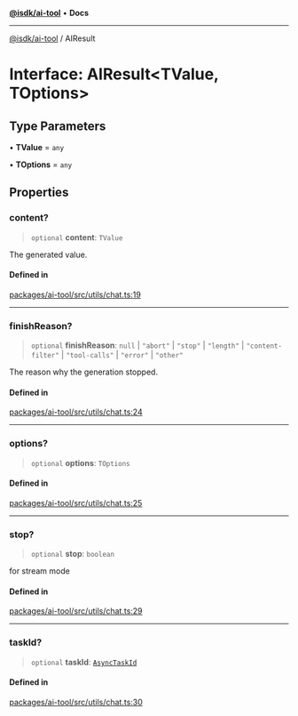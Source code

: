 [**@isdk/ai-tool**](../README.md) • **Docs**

***

[@isdk/ai-tool](../globals.md) / AIResult

# Interface: AIResult\<TValue, TOptions\>

## Type Parameters

• **TValue** = `any`

• **TOptions** = `any`

## Properties

### content?

> `optional` **content**: `TValue`

The generated value.

#### Defined in

[packages/ai-tool/src/utils/chat.ts:19](https://github.com/isdk/ai-tool.js/blob/5f9f0083c734722103ff5468e424b48c212a55f0/src/utils/chat.ts#L19)

***

### finishReason?

> `optional` **finishReason**: `null` \| `"abort"` \| `"stop"` \| `"length"` \| `"content-filter"` \| `"tool-calls"` \| `"error"` \| `"other"`

The reason why the generation stopped.

#### Defined in

[packages/ai-tool/src/utils/chat.ts:24](https://github.com/isdk/ai-tool.js/blob/5f9f0083c734722103ff5468e424b48c212a55f0/src/utils/chat.ts#L24)

***

### options?

> `optional` **options**: `TOptions`

#### Defined in

[packages/ai-tool/src/utils/chat.ts:25](https://github.com/isdk/ai-tool.js/blob/5f9f0083c734722103ff5468e424b48c212a55f0/src/utils/chat.ts#L25)

***

### stop?

> `optional` **stop**: `boolean`

for stream mode

#### Defined in

[packages/ai-tool/src/utils/chat.ts:29](https://github.com/isdk/ai-tool.js/blob/5f9f0083c734722103ff5468e424b48c212a55f0/src/utils/chat.ts#L29)

***

### taskId?

> `optional` **taskId**: [`AsyncTaskId`](../type-aliases/AsyncTaskId.md)

#### Defined in

[packages/ai-tool/src/utils/chat.ts:30](https://github.com/isdk/ai-tool.js/blob/5f9f0083c734722103ff5468e424b48c212a55f0/src/utils/chat.ts#L30)
